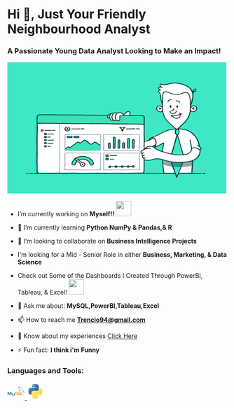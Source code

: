    <h1 align="left">Hi 🥸, Just Your Friendly Neighbourhood Analyst </h1>
   <h3 align="left">A Passionate Young Data Analyst Looking to Make an Impact!</h3>
 
   <img src="https://github.com/Trencio/Trencio/blob/main/giphy.gif" width="500" height="300"> 
    <p align="centre">

-   I’m currently working on **Myself!!**  <img src="https://github.com/TheDudeThatCode/TheDudeThatCode/blob/master/Assets/Developer.gif" width="35px" height="35px"> 

- 🌱 I’m currently learning **Python NumPy & Pandas,& R**

- 👯 I’m looking to collaborate on **Business Intelligence Projects**  

- I'm looking for a Mid - Senior Role in either **Business, Marketing, & Data Science** 

- Check out Some of the Dashboards I Created Through PowerBI, Tableau, & Excel! <img src="https://github.com/TheDudeThatCode/TheDudeThatCode/blob/master/Assets/Designer.gif" width="35px" height="35px"/>

- 💬 Ask me about: **MySQL,PowerBI,Tableau,Excel**

- 📫 How to reach me **Trencio94@gmail.com**

- 📄 Know about my experiences <a href="https://www.linkedin.com/in/dominic-trencio-649211266/">Click Here</a>


- ⚡ Fun fact: **I think i'm Funny**

<h3 align="left">Languages and Tools:</h3>
<p align="left"> <a href="https://www.mysql.com/" target="_blank" rel="noreferrer"> <img src="https://raw.githubusercontent.com/devicons/devicon/master/icons/mysql/mysql-original-wordmark.svg" alt="mysql" width="40" height="40"/> </a> <a href="https://www.python.org" target="_blank" rel="noreferrer"> <img src="https://raw.githubusercontent.com/devicons/devicon/master/icons/python/python-original.svg" alt="python" width="40" height="40"/> </a> </p>

